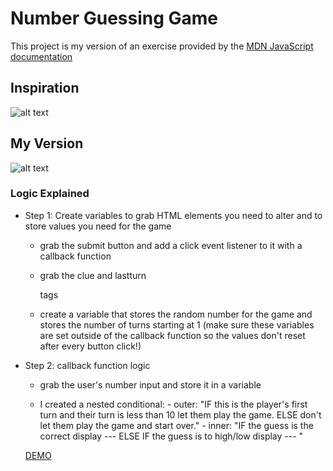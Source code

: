 # Number Guessing Game

This project is my version of an exercise provided by the <a href="https://developer.mozilla.org/en-US/docs/Learn/JavaScript/First_steps/A_first_splash">MDN JavaScript documentation</a>
## Inspiration
![alt text](https://live.staticflickr.com/65535/51675243288_dbddaf4f88_b.jpg)

## My Version
![alt text](https://live.staticflickr.com/65535/51675676164_2c13b47fe3_b.jpg)


### Logic Explained

- Step 1: Create variables to grab HTML elements you need to alter and to store values you need for the game

    - grab the submit button and add a click event listener to it with a callback function
    
    - grab the clue and lastturn <p> tags 
    
    - create a variable that stores the random number for the game and stores the number of turns starting at 1 (make sure these variables are set  outside of the callback function so the values don't reset after every button click!)
    

- Step 2: callback function logic

    - grab the user's number input and store it in a variable
    
    - I created a nested conditional:
            - outer: "IF this is the player's first turn and their turn is less than 10 let them play the game. ELSE don't let them play the game and start over."
             - inner: "IF the guess is the correct display --- ELSE IF  the guess is to high/low display --- "

    <a href="https://troydomio.github.io/number_guessing_game/">DEMO</a>
    
